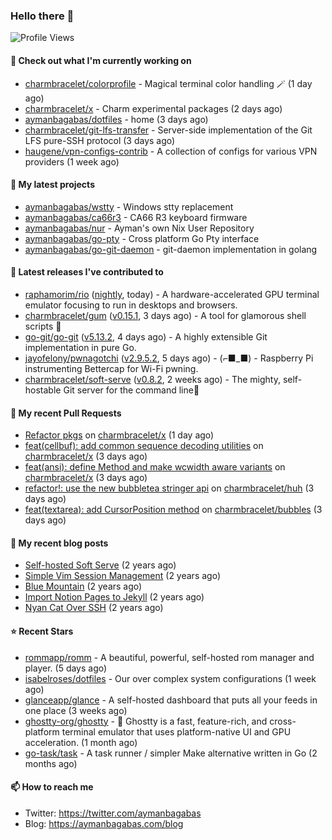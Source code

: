 ### Hello there 👋

![Profile Views](https://komarev.com/ghpvc/?username=aymanbagabas&label=PROFILE+VIEWS)

#### 👷 Check out what I'm currently working on

- [charmbracelet/colorprofile](https://github.com/charmbracelet/colorprofile) - Magical terminal color handling 🪄 (1 day ago)
- [charmbracelet/x](https://github.com/charmbracelet/x) - Charm experimental packages (2 days ago)
- [aymanbagabas/dotfiles](https://github.com/aymanbagabas/dotfiles) - home (3 days ago)
- [charmbracelet/git-lfs-transfer](https://github.com/charmbracelet/git-lfs-transfer) - Server-side implementation of the Git LFS pure-SSH protocol (3 days ago)
- [haugene/vpn-configs-contrib](https://github.com/haugene/vpn-configs-contrib) - A collection of configs for various VPN providers (1 week ago)

#### 🌱 My latest projects

- [aymanbagabas/wstty](https://github.com/aymanbagabas/wstty) - Windows stty replacement
- [aymanbagabas/ca66r3](https://github.com/aymanbagabas/ca66r3) - CA66 R3 keyboard firmware
- [aymanbagabas/nur](https://github.com/aymanbagabas/nur) - Ayman&#39;s own Nix User Repository
- [aymanbagabas/go-pty](https://github.com/aymanbagabas/go-pty) - Cross platform Go Pty interface
- [aymanbagabas/go-git-daemon](https://github.com/aymanbagabas/go-git-daemon) - git-daemon implementation in golang

#### 🔭 Latest releases I've contributed to

- [raphamorim/rio](https://github.com/raphamorim/rio) ([nightly](https://github.com/raphamorim/rio/releases/tag/nightly), today) - A hardware-accelerated GPU terminal emulator focusing to run in desktops and browsers.
- [charmbracelet/gum](https://github.com/charmbracelet/gum) ([v0.15.1](https://github.com/charmbracelet/gum/releases/tag/v0.15.1), 3 days ago) - A tool for glamorous shell scripts 🎀
- [go-git/go-git](https://github.com/go-git/go-git) ([v5.13.2](https://github.com/go-git/go-git/releases/tag/v5.13.2), 4 days ago) - A highly extensible Git implementation in pure Go.
- [jayofelony/pwnagotchi](https://github.com/jayofelony/pwnagotchi) ([v2.9.5.2](https://github.com/jayofelony/pwnagotchi/releases/tag/v2.9.5.2), 5 days ago) - (⌐■_■) - Raspberry Pi instrumenting Bettercap for Wi-Fi pwning.
- [charmbracelet/soft-serve](https://github.com/charmbracelet/soft-serve) ([v0.8.2](https://github.com/charmbracelet/soft-serve/releases/tag/v0.8.2), 2 weeks ago) - The mighty, self-hostable Git server for the command line🍦

#### 🔨 My recent Pull Requests

- [Refactor pkgs](https://github.com/charmbracelet/x/pull/343) on [charmbracelet/x](https://github.com/charmbracelet/x) (1 day ago)
- [feat(cellbuf): add common sequence decoding utilities](https://github.com/charmbracelet/x/pull/342) on [charmbracelet/x](https://github.com/charmbracelet/x) (3 days ago)
- [feat(ansi): define Method and make wcwidth aware variants](https://github.com/charmbracelet/x/pull/341) on [charmbracelet/x](https://github.com/charmbracelet/x) (3 days ago)
- [refactor!: use the new bubbletea stringer api](https://github.com/charmbracelet/huh/pull/513) on [charmbracelet/huh](https://github.com/charmbracelet/huh) (3 days ago)
- [feat(textarea): add CursorPosition method](https://github.com/charmbracelet/bubbles/pull/712) on [charmbracelet/bubbles](https://github.com/charmbracelet/bubbles) (3 days ago)

#### 📜 My recent blog posts

- [Self-hosted Soft Serve](https://aymanbagabas.com/blog/2023/04/28/self-hosted-soft-serve.html) (2 years ago)
- [Simple Vim Session Management](https://aymanbagabas.com/blog/2023/04/13/simple-vim-session-management.html) (2 years ago)
- [Blue Mountain](https://aymanbagabas.com/blog/2022/06/02/blue-mountain.html) (2 years ago)
- [Import Notion Pages to Jekyll](https://aymanbagabas.com/blog/2022/03/29/import-notion-pages-to-jekyll.html) (2 years ago)
- [Nyan Cat Over SSH](https://aymanbagabas.com/blog/2022/03/25/nyan-cat-over-ssh.html) (2 years ago)

#### ⭐ Recent Stars

- [rommapp/romm](https://github.com/rommapp/romm) - A beautiful, powerful, self-hosted rom manager and player. (5 days ago)
- [isabelroses/dotfiles](https://github.com/isabelroses/dotfiles) - Our over complex system configurations  (1 week ago)
- [glanceapp/glance](https://github.com/glanceapp/glance) - A self-hosted dashboard that puts all your feeds in one place (3 weeks ago)
- [ghostty-org/ghostty](https://github.com/ghostty-org/ghostty) - 👻 Ghostty is a fast, feature-rich, and cross-platform terminal emulator that uses platform-native UI and GPU acceleration. (1 month ago)
- [go-task/task](https://github.com/go-task/task) - A task runner / simpler Make alternative written in Go (2 months ago)

#### 📫 How to reach me

- Twitter: https://twitter.com/aymanbagabas
- Blog: https://aymanbagabas.com/blog
